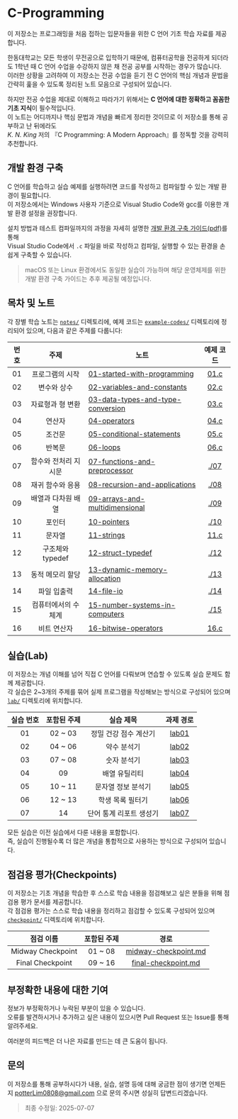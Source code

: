 # C-Programming

이 저장소는 프로그래밍을 처음 접하는 입문자들을 위한 C 언어 기초 학습 자료를 제공합니다.

한동대학교는 모든 학생이 무전공으로 입학하기 때문에, 컴퓨터공학을 전공하게 되더라도 1학년 때 C 언어 수업을 수강하지 않은 채 전공 공부를 시작하는 경우가 많습니다.  
이러한 상황을 고려하여 이 저장소는 전공 수업을 듣기 전 C 언어의 핵심 개념과 문법을 간략히 훑을 수 있도록 정리된 노트 모음으로 구성되어 있습니다.

하지만 전공 수업을 제대로 이해하고 따라가기 위해서는 **C 언어에 대한 정확하고 꼼꼼한 기초 지식**이 필수적입니다.  
이 노트는 어디까지나 핵심 문법과 개념을 빠르게 정리한 것이므로 이 저장소를 통해 공부하고 난 뒤에라도  
_K. N. King_ 저의 『C Programming: A Modern Approach』를 정독할 것을 강력히 추천합니다.

## 개발 환경 구축

C 언어를 학습하고 실습 예제를 실행하려면 코드를 작성하고 컴파일할 수 있는 개발 환경이 필요합니다.  
이 저장소에서는 Windows 사용자 기준으로 Visual Studio Code와 gcc를 이용한 개발 환경 설정을 권장합니다.

설치 방법과 테스트 컴파일까지의 과정을 자세히 설명한 [개발 환경 구축 가이드(pdf)](./setup-guide/c_programming_setup_guide.pdf)를 통해  
Visual Studio Code에서 `.c` 파일을 바로 작성하고 컴파일, 실행할 수 있는 환경을 손쉽게 구축할 수 있습니다.

> macOS 또는 Linux 환경에서도 동일한 실습이 가능하며 해당 운영체제를 위한 개발 환경 구축 가이드는 추후 제공될 예정입니다.

## 목차 및 노트

각 장별 학습 노트는 [`notes/`](./notes) 디렉토리에, 예제 코드는 [`example-codes/`](./example-codes) 디렉토리에 정리되어 있으며, 다음과 같은 주제를 다룹니다:

| 번호 | 주제                 | 노트                                                                            | 예제 코드                  |
| :--: | :-------------------:| ------------------------------------------------------------------------------- | :------------------------: |
| 01   | 프로그램의 시작      | [01-started-with-programming](notes/01-started-with-programming.md)             | [01.c](example-codes/01.c) |
| 02   | 변수와 상수          | [02-variables-and-constants](notes/02-variables-and-constants.md)               | [02.c](example-codes/02.c) |
| 03   | 자료형과 형 변환     | [03-data-types-and-type-conversion](notes/03-data-types-and-type-conversion.md) | [03.c](example-codes/03.c) |
| 04   | 연산자               | [04-operators](notes/04-operators.md)                                           | [04.c](example-codes/04.c) |
| 05   | 조건문               | [05-conditional-statements](notes/05-conditional-statements.md)                 | [05.c](example-codes/05.c) |
| 06   | 반복문               | [06-loops](notes/06-loops.md)                                                   | [06.c](example-codes/06.c) |
| 07   | 함수와 전처리 지시문 | [07-functions-and-preprocessor](notes/07-functions-and-preprocessor.md)         | [./07](example-codes/07)   |
| 08   | 재귀 함수와 응용     | [08-recursion-and-applications](notes/08-recursion-and-applications.md)         | [./08](example-codes/08)   |
| 09   | 배열과 다차원 배열   | [09-arrays-and-multidimensional](notes/09-arrays-and-multidimensional.md)       | [./09](example-codes/09)   |
| 10   | 포인터               | [10-pointers](notes/10-pointers.md)                                             | [./10](example-codes/10)   |
| 11   | 문자열               | [11-strings](notes/11-strings.md)                                               | [11.c](example-codes/11.c) |
| 12   | 구조체와 typedef     | [12-struct-typedef](notes/12-struct-typedef.md)                                 | [./12](example-codes/12)   |
| 13   | 동적 메모리 할당     | [13-dynamic-memory-allocation](notes/13-dynamic-memory-allocation.md)           | [./13](example-codes/13)   |
| 14   | 파일 입출력          | [14-file-io](notes/14-file-io.md)                                               | [./14](example-codes/14)   |
| 15   | 컴퓨터에서의 수 체계 | [15-number-systems-in-computers](notes/15-number-systems-in-computers.md)       | [./15](example-codes/15)   |
| 16   | 비트 연산자          | [16-bitwise-operators](notes/16-bitwise-operators.md)                           | [16.c](example-codes/16.c) |

## 실습(Lab)

이 저장소는 개념 이해를 넘어 직접 C 언어를 다뤄보며 연습할 수 있도록 실습 문제도 함께 제공합니다.  
각 실습은 2~3개의 주제를 묶어 실제 프로그램을 작성해보는 방식으로 구성되어 있으며 [`lab/`](./lab) 디렉토리에 위치합니다.

| 실습 번호 | 포함된 주제 |          실습 제목           |     과제 경로      |
| :-------: | :---------: | :--------------------------: | :----------------: |
|     01    |   02 ~ 03   | 정밀 건강 점수 계산기        | [lab01](lab/lab01) |
|     02    |   04 ~ 06   | 약수 분석기                  | [lab02](lab/lab02) |
|     03    |   07 ~ 08   | 숫자 분석기                  | [lab03](lab/lab03) |
|     04    |     09      | 배열 유틸리티                | [lab04](lab/lab04) |
|     05    |   10 ~ 11   | 문자열 정보 분석기           | [lab05](lab/lab05) |
|     06    |   12 ~ 13   | 학생 목록 필터기             | [lab06](lab/lab06) |
|     07    |     14      | 단어 통계 리포트 생성기      | [lab07](lab/lab07) |


모든 실습은 이전 실습에서 다룬 내용을 포함합니다.  
즉, 실습이 진행될수록 더 많은 개념을 통합적으로 사용하는 방식으로 구성되어 있습니다.

## 점검용 평가(Checkpoints)

이 저장소는 기초 개념을 학습한 후 스스로 학습 내용을 점검해보고 싶은 분들을 위해 점검용 평가 문서를 제공합니다.  
각 점검용 평가는 스스로 학습 내용을 정리하고 점검할 수 있도록 구성되어 있으며 [`checkpoint/`](./checkpoint) 디렉토리에 위치합니다.

| 점검 이름         | 포함된 주제 | 경로                                                       |
| :---------------: | :---------: | :--------------------------------------------------------: |
| Midway Checkpoint | 01 ~ 08     | [midway-checkpoint.md](./checkpoint/midway-checkpoint.md)  |
| Final Checkpoint  | 09 ~ 16     | [final-checkpoint.md](./checkpoint/final-checkpoint.md)    |

## 부정확한 내용에 대한 기여

정보가 부정확하거나 누락된 부분이 있을 수 있습니다.  
오류를 발견하시거나 추가하고 싶은 내용이 있으시면 Pull Request 또는 Issue를 통해 알려주세요.

여러분의 피드백은 더 나은 자료를 만드는 데 큰 도움이 됩니다.

## 문의

이 저장소를 통해 공부하시다가 내용, 실습, 설명 등에 대해 궁금한 점이 생기면 언제든지 potterLim0808@gmail.com 으로 문의 주시면 성실히 답변드리겠습니다.

> 최종 수정일: 2025-07-07
